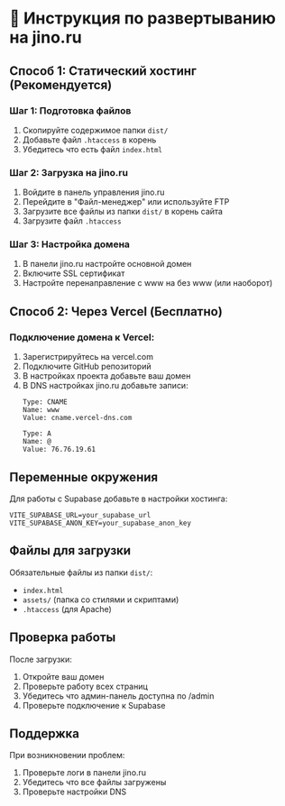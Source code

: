 # 🚀 Инструкция по развертыванию на jino.ru

## Способ 1: Статический хостинг (Рекомендуется)

### Шаг 1: Подготовка файлов
1. Скопируйте содержимое папки `dist/` 
2. Добавьте файл `.htaccess` в корень
3. Убедитесь что есть файл `index.html`

### Шаг 2: Загрузка на jino.ru
1. Войдите в панель управления jino.ru
2. Перейдите в "Файл-менеджер" или используйте FTP
3. Загрузите все файлы из папки `dist/` в корень сайта
4. Загрузите файл `.htaccess`

### Шаг 3: Настройка домена
1. В панели jino.ru настройте основной домен
2. Включите SSL сертификат
3. Настройте перенаправление с www на без www (или наоборот)

## Способ 2: Через Vercel (Бесплатно)

### Подключение домена к Vercel:
1. Зарегистрируйтесь на vercel.com
2. Подключите GitHub репозиторий
3. В настройках проекта добавьте ваш домен
4. В DNS настройках jino.ru добавьте записи:
   ```
   Type: CNAME
   Name: www
   Value: cname.vercel-dns.com
   
   Type: A
   Name: @
   Value: 76.76.19.61
   ```

## Переменные окружения

Для работы с Supabase добавьте в настройки хостинга:
```
VITE_SUPABASE_URL=your_supabase_url
VITE_SUPABASE_ANON_KEY=your_supabase_anon_key
```

## Файлы для загрузки

Обязательные файлы из папки `dist/`:
- `index.html`
- `assets/` (папка со стилями и скриптами)
- `.htaccess` (для Apache)

## Проверка работы

После загрузки:
1. Откройте ваш домен
2. Проверьте работу всех страниц
3. Убедитесь что админ-панель доступна по /admin
4. Проверьте подключение к Supabase

## Поддержка

При возникновении проблем:
1. Проверьте логи в панели jino.ru
2. Убедитесь что все файлы загружены
3. Проверьте настройки DNS 